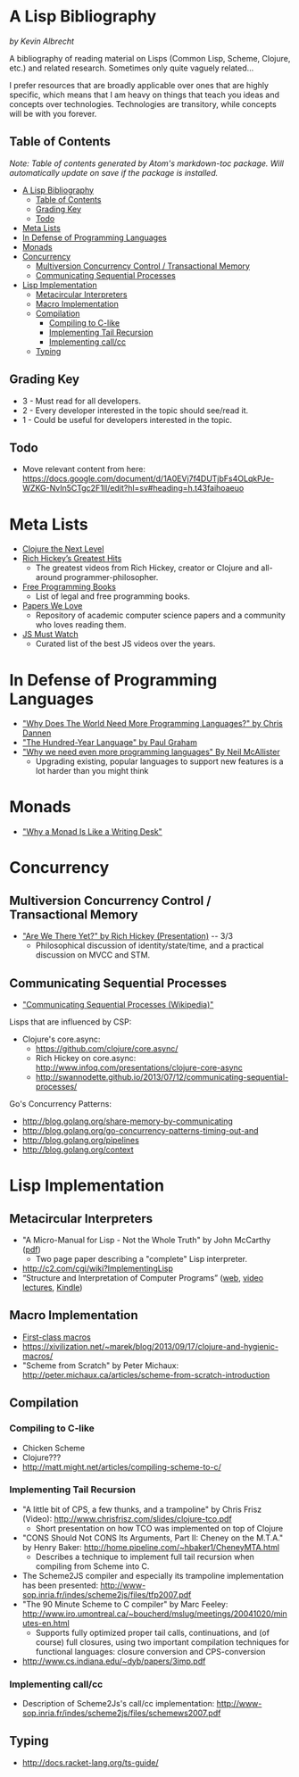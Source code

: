 # A Lisp Bibliography

*by Kevin Albrecht*

A bibliography of reading material on Lisps (Common Lisp, Scheme, Clojure, etc.) and related research. Sometimes only quite vaguely related...

I prefer resources that are broadly applicable over ones that are highly specific, which means that I am heavy on things that teach you ideas and concepts over technologies. Technologies are transitory, while concepts will be with you forever.

## Table of Contents

*Note: Table of contents generated by Atom's markdown-toc package. Will automatically update on save if the package is installed.*

<!-- TOC depthFrom:1 depthTo:6 withLinks:1 updateOnSave:1 orderedList:0 -->

- [A Lisp Bibliography](#a-lisp-bibliography)
	- [Table of Contents](#table-of-contents)
	- [Grading Key](#grading-key)
	- [Todo](#todo)
- [Meta Lists](#meta-lists)
- [In Defense of Programming Languages](#in-defense-of-programming-languages)
- [Monads](#monads)
- [Concurrency](#concurrency)
	- [Multiversion Concurrency Control / Transactional Memory](#multiversion-concurrency-control-transactional-memory)
	- [Communicating Sequential Processes](#communicating-sequential-processes)
- [Lisp Implementation](#lisp-implementation)
	- [Metacircular Interpreters](#metacircular-interpreters)
	- [Macro Implementation](#macro-implementation)
	- [Compilation](#compilation)
		- [Compiling to C-like](#compiling-to-c-like)
		- [Implementing Tail Recursion](#implementing-tail-recursion)
		- [Implementing call/cc](#implementing-callcc)
	- [Typing](#typing)

<!-- /TOC -->

## Grading Key
 * 3 - Must read for all developers.
 * 2 - Every developer interested in the topic should see/read it.
 * 1 - Could be useful for developers interested in the topic.

## Todo
* Move relevant content from here: https://docs.google.com/document/d/1A0EVj7f4DUTjbFs4OLqkPJe-WZKG-NvIn5CTgc2F1lI/edit?hl=sv#heading=h.t43faihoaeuo

# Meta Lists

* [Clojure the Next Level](http://www.lispcast.com/clojure-the-next-level)
* [Rich Hickey’s Greatest Hits](https://changelog.com/rich-hickeys-greatest-hits/)
  * The greatest videos from Rich Hickey, creator or Clojure and all-around programmer-philosopher.
* [Free Programming Books](https://github.com/vhf/free-programming-books/blob/master/free-programming-books.md)
  * List of legal and free programming books.
* [Papers We Love](http://paperswelove.org/)
  * Repository of academic computer science papers and a community who loves reading them.
* [JS Must Watch](https://github.com/bolshchikov/js-must-watch/tree/master)
  * Curated list of the best JS videos over the years.

# In Defense of Programming Languages

* ["Why Does The World Need More Programming Languages?" by Chris Dannen](http://www.fastcolabs.com/3031443/why-does-the-world-need-more-programming-languages)
* ["The Hundred-Year Language" by Paul Graham](http://paulgraham.com/hundred.html)
* ["Why we need even more programming languages" By Neil McAllister](http://www.infoworld.com/article/2618643/application-development/why-we-need-even-more-programming-languages.html)
  * Upgrading existing, popular languages to support new features is a lot harder than you might think

# Monads

- ["Why a Monad Is Like a Writing Desk"](http://www.infoq.com/presentations/Why-is-a-Monad-Like-a-Writing-Desk)

# Concurrency

## Multiversion Concurrency Control / Transactional Memory

* ["Are We There Yet?" by Rich Hickey (Presentation)](http://www.infoq.com/presentations/Are-We-There-Yet-Rich-Hickey) -- 3/3
  * Philosophical discussion of identity/state/time, and a practical discussion on MVCC and STM.

## Communicating Sequential Processes

* ["Communicating Sequential Processes (Wikipedia)"](http://en.wikipedia.org/wiki/Communicating_sequential_processes)

Lisps that are influenced by CSP:

- Clojure's core.async:
  - https://github.com/clojure/core.async/
  - Rich Hickey on core.async:
    http://www.infoq.com/presentations/clojure-core-async
  - http://swannodette.github.io/2013/07/12/communicating-sequential-processes/

Go's Concurrency Patterns:

* http://blog.golang.org/share-memory-by-communicating
* http://blog.golang.org/go-concurrency-patterns-timing-out-and
* http://blog.golang.org/pipelines
* http://blog.golang.org/context

# Lisp Implementation

## Metacircular Interpreters

- "A Micro-Manual for Lisp - Not the Whole Truth" by John McCarthy ([pdf](http://www.ee.ryerson.ca/~elf/pub/misc/micromanualLISP.pdf))
  - Two page paper describing a "complete" Lisp interpreter.
- http://c2.com/cgi/wiki?ImplementingLisp
- “Structure and Interpretation of Computer Programs”
([web](http://mitpress.mit.edu/sicp/full-text/book/book.html),
[video lectures](http://ocw.mit.edu/courses/electrical-engineering-and-computer-science/6-001-structure-and-interpretation-of-computer-programs-spring-2005/video-lectures/), [Kindle](https://github.com/jonathanpatt/sicp-kindle))

## Macro Implementation

- [First-class macros](http://matt.might.net/articles/metacircular-evaluation-and-first-class-run-time-macros/)
- https://xivilization.net/~marek/blog/2013/09/17/clojure-and-hygienic-macros/
- "Scheme from Scratch" by Peter Michaux: http://peter.michaux.ca/articles/scheme-from-scratch-introduction

## Compilation

### Compiling to C-like

- Chicken Scheme
- Clojure???
- http://matt.might.net/articles/compiling-scheme-to-c/

### Implementing Tail Recursion

- "A little bit of CPS, a few thunks, and a trampoline" by Chris Frisz (Video): http://www.chrisfrisz.com/slides/clojure-tco.pdf
  - Short presentation on how TCO was implemented on top of Clojure
- "CONS Should Not CONS Its Arguments, Part II: Cheney on the M.T.A." by Henry Baker: http://home.pipeline.com/~hbaker1/CheneyMTA.html
  - Describes a technique to implement full tail recursion when compiling from Scheme into C.
- The Scheme2JS compiler and especially its trampoline implementation has been presented: http://www-sop.inria.fr/indes/scheme2js/files/tfp2007.pdf
- "The 90 Minute Scheme to C compiler" by Marc Feeley: http://www.iro.umontreal.ca/~boucherd/mslug/meetings/20041020/minutes-en.html
  - Supports fully optimized proper tail calls, continuations, and (of course) full closures, using two important compilation techniques for functional languages: closure conversion and CPS-conversion
- http://www.cs.indiana.edu/~dyb/papers/3imp.pdf

### Implementing call/cc

- Description of Scheme2Js's call/cc implementation: http://www-sop.inria.fr/indes/scheme2js/files/schemews2007.pdf

## Typing

- http://docs.racket-lang.org/ts-guide/
